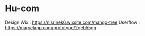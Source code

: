 # Hu-com

Design Wix : https://nisrinek6.wixsite.com/mango-tree
Userflow : https://marvelapp.com/prototype/2geb55gg

